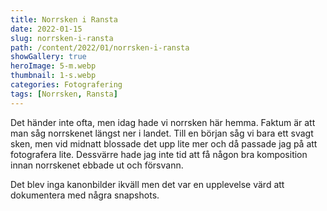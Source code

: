 ```yaml
---
title: Norrsken i Ransta
date: 2022-01-15
slug: norrsken-i-ransta
path: /content/2022/01/norrsken-i-ransta
showGallery: true
heroImage: 5-m.webp
thumbnail: 1-s.webp
categories: Fotografering
tags: [Norrsken, Ransta]
---
```


Det händer inte ofta, men idag hade vi norrsken här hemma. Faktum är att man såg norrskenet längst ner i landet. Till en
början såg vi bara ett svagt sken, men vid midnatt blossade det upp lite mer och då passade jag på att fotografera lite.
Dessvärre hade jag inte tid att få någon bra komposition innan norrskenet ebbade ut och försvann.

Det blev inga kanonbilder ikväll men det var en upplevelse värd att dokumentera med några snapshots.

